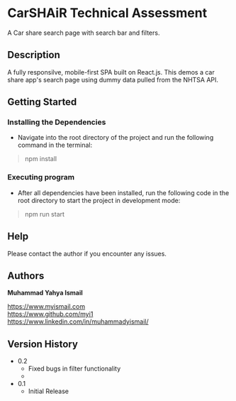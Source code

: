 # CarSHAiR Technical Assessment

A Car share search page with search bar and filters.

## Description

A fully responsilve, mobile-first SPA built on React.js. This demos a car share app's search page using dummy data pulled from the NHTSA API.

## Getting Started

### Installing the Dependencies

- Navigate into the root directory of the project and run the following command in the terminal:

> npm install

### Executing program

- After all dependencies have been installed, run the following code in the root directory to start the project in development mode:

> npm run start

## Help

Please contact the author if you encounter any issues.

## Authors

**Muhammad Yahya Ismail**

https://www.myismail.com  
https://www.github.com/myi1  
https://www.linkedin.com/in/muhammadyismail/

## Version History

- 0.2
  - Fixed bugs in filter functionality
  -
- 0.1
  - Initial Release

